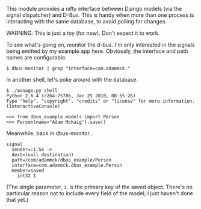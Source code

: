 This module provides a nifty interface between Django models (via the
signal dispatcher) and D-Bus. This is handy when more than one process
is interacting with the same database, to avoid polling for changes.

WARNING: This is just a toy (for now). Don't expect it to work.


To see what's going on, monitor the d-bus. I'm only interested in the
signals being emitted by my example app here. Obviously, the interface
and path names are configurable.

    $ dbus-monitor | grep "interface=com.adammck."


In another shell, let's poke around with the database.

    $ ./manage.py shell
    Python 2.6.4 (r264:75706, Jan 25 2010, 08:55:26)
    Type "help", "copyright", "credits" or "license" for more information.
    (InteractiveConsole)
    
    >>> from dbus_example.models import Person
    >>> Person(name="Adam Mckaig").save()


Meanwhile, back in dbus-monitor...

    signal
      sender=:1.54 -> 
      dest=(null destination)
      path=/com/adammck/dbus_example/Person
      interface=com.adammck.dbus_example.Person
      member=saved
        int32 1


(The single parameter, `1`, is the primary key of the saved object.
There's no particular reason not to include every field of the model;
I just haven't done that yet.)
